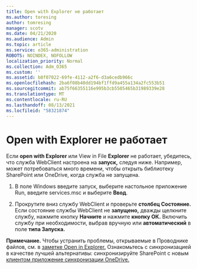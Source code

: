 ```yaml
---
title: Open with Explorer не работает
ms.author: toresing
author: tomresing
manager: scotv
ms.date: 04/21/2020
ms.audience: Admin
ms.topic: article
ms.service: o365-administration
ROBOTS: NOINDEX, NOFOLLOW
localization_priority: Normal
ms.collection: Adm_O365
ms.custom: ''
ms.assetid: b8f07022-69fe-4112-a2f6-d3a6cedb966c
ms.openlocfilehash: 2ba6f08b40dd194bf1ffd9a455a134a2fc553b51
ms.sourcegitcommit: ab75f66355116e995b3cb5505465b31989339e28
ms.translationtype: MT
ms.contentlocale: ru-RU
ms.lasthandoff: 08/13/2021
ms.locfileid: "58321874"
---
```

# <a name="open-with-explorer-isnt-working"></a>Open with Explorer не работает

Если **open with Explorer** или View in File **Explorer** не работает, убедитесь, что служба WebClient настроена на **запуск,** следуя ниже. Например, может потребоваться много времени, чтобы открыть библиотеку SharePoint или OneDrive, когда служба не запущена. 
  
1. В поле Windows введите запуск, выберите настольное приложение Run, введите services.msc и выберите **Ввод**.
    
2. Прокрутите вниз службу WebClient и проверьте **столбец Состояние.** Если состояние службы WebClient не **запущено,** дважды щелкните службу, нажмите кнопку **Начните** и нажмите **кнопку ОК.** Включить службу при необходимости, выбрав  вручную или **автоматический** в поле **типа Запуска.** 
    
**Примечание.** Чтобы устранить проблемы, открываемые в Проводнике файлов, см. в [заметке Open in Explorer.](https://go.microsoft.com/fwlink/?linkid=871665) Ознакомьтесь с синхронизацией в качестве лучшей альтернативы: синхронизируйте SharePoint с новым [клиентом приложение синхронизации OneDrive.](https://go.microsoft.com/fwlink/?linkid=871666) 
  

